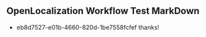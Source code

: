 ## OpenLocalization Workflow Test MarkDown
* eb8d7527-e01b-4660-820d-1be7558fcfef thanks!

<!--HONumber=Aug16_HO1-->


